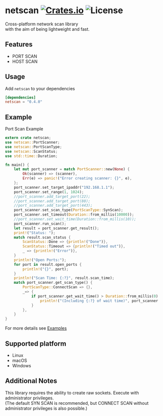 [crates-badge]: https://img.shields.io/crates/v/netscan.svg
[crates-url]: https://crates.io/crates/netscan
[license-badge]: https://img.shields.io/crates/l/netscan.svg
[examples-url]: https://github.com/shellrow/netscan/tree/main/examples

# netscan [![Crates.io][crates-badge]][crates-url] ![License][license-badge]
Cross-platform network scan library  
with the aim of being lightweight and fast. 

## Features
- PORT SCAN
- HOST SCAN

## Usage
Add `netscan` to your dependencies  
```toml:Cargo.toml
[dependencies]
netscan = "0.4.0"
```

## Example
Port Scan Example
```rust
extern crate netscan;
use netscan::PortScanner;
use netscan::PortScanType;
use netscan::ScanStatus;
use std::time::Duration;

fn main() {
    let mut port_scanner = match PortScanner::new(None) {
        Ok(scanner) => (scanner),
        Err(e) => panic!("Error creating scanner: {}", e),
    };
    port_scanner.set_target_ipaddr("192.168.1.1");
    port_scanner.set_range(1, 1024);
    //port_scanner.add_target_port(22);
    //port_scanner.add_target_port(80);
    //port_scanner.add_target_port(443);
    port_scanner.set_scan_type(PortScanType::SynScan);
    port_scanner.set_timeout(Duration::from_millis(10000));
    //port_scanner.set_wait_time(Duration::from_millis(10));
    port_scanner.run_scan();
    let result = port_scanner.get_result();
    print!("Status: ");
    match result.scan_status {
        ScanStatus::Done => {println!("Done")},
        ScanStatus::Timeout => {println!("Timed out")},
        _ => {println!("Error")},
    }
    println!("Open Ports:");
    for port in result.open_ports {
        println!("{}", port);
    }
    println!("Scan Time: {:?}", result.scan_time);
    match port_scanner.get_scan_type() {
        PortScanType::ConnectScan => {},
        _=> {
            if port_scanner.get_wait_time() > Duration::from_millis(0) {
                println!("(Including {:?} of wait time)", port_scanner.get_wait_time());
            }
        },
    }
}
```

For more details see [Examples][examples-url]

## Supported platform
- Linux
- macOS
- Windows

## Additional Notes
This library requires the ability to create raw sockets.  Execute with administrator privileges.  
(The default SYN SCAN is recommended, but CONNECT SCAN without administrator privileges is also possible.)
